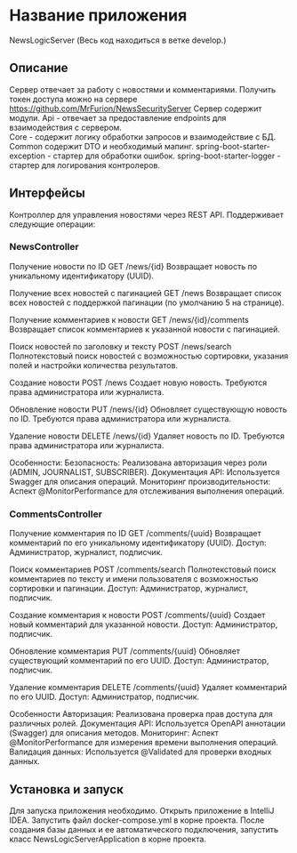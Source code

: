 # Название приложения
NewsLogicServer
(Весь код находиться в ветке develop.)

## Описание
Сервер отвечает за работу с новостями и комментариями. Получить токен доступа можно на сервере https://github.com/MrFurion/NewsSecurityServer
Сервер содержит модули. Api - отвечает за предоставление endpoints  для взаимодействия с сервером.  
Core - содержит логику обработки запросов и взаимодействие с БД. 
Common  содержит DTO и необходимый мапинг.
spring-boot-starter-exception - стартер для обработки ошибок. 
spring-boot-starter-logger - стартер для логирования контролеров. 

## Интерфейсы
Контроллер для управления новостями через REST API. Поддерживает следующие операции:

### NewsController

Получение новости по ID
GET /news/{id}
Возвращает новость по уникальному идентификатору (UUID).

Получение всех новостей с пагинацией
GET /news
Возвращает список всех новостей с поддержкой пагинации (по умолчанию 5 на странице).

Получение комментариев к новости
GET /news/{id}/comments
Возвращает список комментариев к указанной новости с пагинацией.

Поиск новостей по заголовку и тексту
POST /news/search
Полнотекстовый поиск новостей с возможностью сортировки, указания полей и настройки количества результатов.

Создание новости
POST /news
Создает новую новость. Требуются права администратора или журналиста.

Обновление новости
PUT /news/{id}
Обновляет существующую новость по ID. Требуются права администратора или журналиста.

Удаление новости
DELETE /news/{id}
Удаляет новость по ID. Требуются права администратора или журналиста.

Особенности:
Безопасность: Реализована авторизация через роли (ADMIN, JOURNALIST, SUBSCRIBER).
Документация API: Используется Swagger для описания операций.
Мониторинг производительности: Аспект @MonitorPerformance для отслеживания выполнения операций.

### CommentsController

Получение комментария по ID
GET /comments/{uuid}
Возвращает комментарий по его уникальному идентификатору (UUID).
Доступ: Администратор, журналист, подписчик.

Поиск комментариев
POST /comments/search
Полнотекстовый поиск комментариев по тексту и имени пользователя с возможностью сортировки и пагинации.
Доступ: Администратор, журналист, подписчик.

Создание комментария к новости
POST /comments/{uuid}
Создает новый комментарий для указанной новости.
Доступ: Администратор, подписчик.

Обновление комментария
PUT /comments/{uuid}
Обновляет существующий комментарий по его UUID.
Доступ: Администратор, подписчик.

Удаление комментария
DELETE /comments/{uuid}
Удаляет комментарий по его UUID.
Доступ: Администратор, подписчик.

Особенности
Авторизация: Реализована проверка прав доступа для различных ролей.
Документация API: Используется OpenAPI аннотации (Swagger) для описания методов.
Мониторинг: Аспект @MonitorPerformance для измерения времени выполнения операций.
Валидация данных: Используется @Validated для проверки входных данных.

## Установка и запуск
Для запуска приложения необходимо. 
Открыть приложение в IntelliJ IDEA. Запустить файл docker-compose.yml в корне проекта. 
После создания базы данных и ее автоматического подключения, запустить класс NewsLogicServerApplication в корне проекта.



